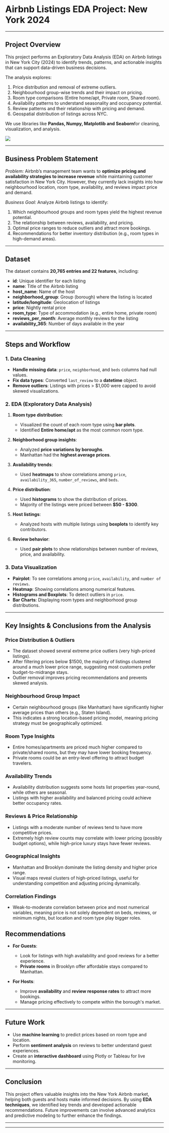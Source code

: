 # Airbnb Listings EDA Project: New York 2024  

---

## Project Overview
This project performs an Exploratory Data Analysis (EDA) on Airbnb listings in New York City (2024) to identify trends, patterns, and actionable insights that can support data-driven business decisions.

The analysis explores:

1. Price distribution and removal of extreme outliers.
2. Neighbourhood group-wise trends and their impact on pricing.
3. Room type comparisons (Entire home/apt, Private room, Shared room).
4. Availability patterns to understand seasonality and occupancy potential.
5. Review patterns and their relationship with pricing and demand.
6. Geospatial distribution of listings across NYC. 

We use libraries like **Pandas, Numpy, Matplotlib and Seaborn**for cleaning, visualization, and analysis. 

![](https://github.com/najirh/Python-Project-P2-New-York-AirBnb-Listing-2024/blob/main/New-York-City-Brooklyn-Bridge-Panorama-Juergen-Roth-2.jpg)

---

## Business Problem Statement

*Problem:*
Airbnb’s management team wants to **optimize pricing and availability strategies to increase revenue** while maintaining customer satisfaction in New York City. However, they currently lack insights into how neighbourhood location, room type, availability, and reviews impact price and demand.

*Business Goal:*
Analyze Airbnb listings to identify:
1. Which neighbourhood groups and room types yield the highest revenue potential.
2. The relationship between reviews, availability, and pricing.
3. Optimal price ranges to reduce outliers and attract more bookings.
4. Recommendations for better inventory distribution (e.g., room types in high-demand areas).

---

## Dataset
The dataset contains **20,765 entries and 22 features**, including:
- **id**: Unique identifier for each listing  
- **name**: Title of the Airbnb listing  
- **host_name**: Name of the host  
- **neighborhood_group**: Group (borough) where the listing is located  
- **latitude/longitude**: Geolocation of listings  
- **price**: Nightly rental price  
- **room_type**: Type of accommodation (e.g., entire home, private room)  
- **reviews_per_month**: Average monthly reviews for the listing  
- **availability_365**: Number of days available in the year  

---

## Steps and Workflow

### 1. Data Cleaning
- **Handle missing data**: `price`, `neighborhood`, and `beds` columns had null values.
- **Fix data types**: Converted `last_review` to a **datetime** object.
- **Remove outliers**: Listings with prices > $1,000 were capped to avoid skewed visualizations.

### 2. EDA (Exploratory Data Analysis)
1. **Room type distribution**: 
   - Visualized the count of each room type using **bar plots**.
   - Identified **Entire home/apt** as the most common room type.

2. **Neighborhood group insights**:
   - Analyzed **price variations by boroughs**.
   - Manhattan had the **highest average prices**.

3. **Availability trends**:
   - Used **heatmaps** to show correlations among `price`, `availability_365`, `number_of_reviews`, and `beds`.

4. **Price distribution**:
   - Used **histograms** to show the distribution of prices.
   - Majority of the listings were priced between **$50 - $300**.

5. **Host listings**:
   - Analyzed hosts with multiple listings using **boxplots** to identify key contributors.

6. **Review behavior**:
   - Used **pair plots** to show relationships between number of reviews, price, and availability.

### 3. Data Visualization
- **Pairplot**: To see correlations among `price`, `availability`, and `number of reviews`.
- **Heatmap**: Showing correlations among numerical features.
- **Histograms and Boxplots**: To detect outliers in `price`.
- **Bar Charts**: Displaying room types and neighborhood group distributions.

---

## Key Insights & Conclusions from the Analysis

### Price Distribution & Outliers

-   The dataset showed several extreme price outliers (very high-priced
    listings).
-   After filtering prices below \$1500, the majority of listings
    clustered around a much lower price range, suggesting most customers
    prefer budget-to-midrange stays.
-   Outlier removal improves pricing recommendations and prevents skewed
    analysis.

### Neighbourhood Group Impact

-   Certain neighbourhood groups (like Manhattan) have significantly
    higher average prices than others (e.g., Staten Island).
-   This indicates a strong location-based pricing model, meaning
    pricing strategy must be geographically optimized.

### Room Type Insights

-   Entire homes/apartments are priced much higher compared to
    private/shared rooms, but they may have lower booking frequency.
-   Private rooms could be an entry-level offering to attract budget
    travelers.

### Availability Trends

-   Availability distribution suggests some hosts list properties
    year-round, while others are seasonal.
-   Listings with higher availability and balanced pricing could achieve
    better occupancy rates.

### Reviews & Price Relationship

-   Listings with a moderate number of reviews tend to have more
    competitive prices.
-   Extremely high review counts may correlate with lower pricing
    (possibly budget options), while high-price luxury stays have fewer
    reviews.

### Geographical Insights

-   Manhattan and Brooklyn dominate the listing density and higher price
    range.
-   Visual maps reveal clusters of high-priced listings, useful for
    understanding competition and adjusting pricing dynamically.

### Correlation Findings

-   Weak-to-moderate correlation between price and most numerical
    variables, meaning price is not solely dependent on beds, reviews,
    or minimum nights, but location and room type play bigger roles.




## Recommendations
- **For Guests**: 
   - Look for listings with high availability and good reviews for a better experience.
   - **Private rooms** in Brooklyn offer affordable stays compared to Manhattan.

- **For Hosts**:  
   - Improve **availability** and **review response rates** to attract more bookings.
   - Manage pricing effectively to compete within the borough's market.

---

## Future Work
- Use **machine learning** to predict prices based on room type and location.
- Perform **sentiment analysis** on reviews to better understand guest experiences.
- Create an **interactive dashboard** using Plotly or Tableau for live monitoring.

---

## Conclusion
This project offers valuable insights into the New York Airbnb market, helping both guests and hosts make informed decisions. By using **EDA techniques**, we identified key trends and developed actionable recommendations. Future improvements can involve advanced analytics and predictive modeling to further enhance the findings.

---


---
